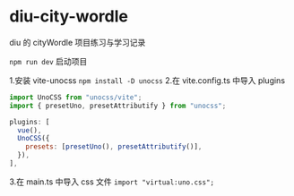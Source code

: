 # diu-city-wordle

diu 的 cityWordle 项目练习与学习记录

`npm run dev` 启动项目

1.安装 vite-unocss
`npm install -D unocss` 
2.在 vite.config.ts 中导入 plugins 
```js
import UnoCSS from "unocss/vite";
import { presetUno, presetAttributify } from "unocss";

plugins: [
  vue(),
  UnoCSS({
    presets: [presetUno(), presetAttributify()],
  }),
],
```
3.在 main.ts 中导入 css 文件
`import "virtual:uno.css";`
